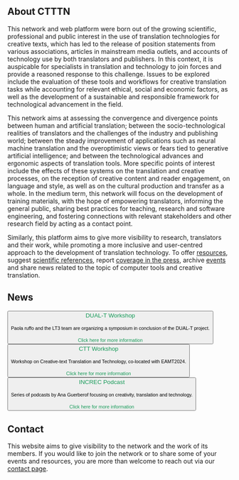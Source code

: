 ## About CTTTN

This network and web platform were born out of the growing scientific, professional and public interest in the use of translation technologies for creative texts, which has led to the release of position statements from various associations, articles in mainstream media outlets, and accounts of technology use by both translators and publishers. In this context, it is auspicable for specialists in translation and technology to join forces and provide a reasoned response to this challenge. Issues to be explored include the evaluation of these tools and workflows for creative translation tasks while accounting for relevant ethical, social and economic factors, as well as the development of a sustainable and responsible framework for technological advancement in the field.

This network aims at assessing the convergence and divergence points between human and artificial translation; between the socio-technological realities of translators and the challenges of the industry and publishing world; between the steady improvement of applications such as neural machine translation and the overoptimistic views or fears tied to generative artificial intelligence; and between the technological advances and ergonomic aspects of translation tools. More specific points of interest include the effects of these systems on the translation and creative processes, on the reception of creative content and reader engagement, on language and style, as well as on the cultural production and transfer as a whole. In the medium term, this network will focus on the development of training materials, with the hope of empowering translators, informing the general public, sharing best practices for teaching, research and software engineering, and fostering connections with relevant stakeholders and other research field by acting as a contact point.

Similarly, this platform aims to give more visibility to research, translators and their work, while promoting a more inclusive and user-centred approach to the development of translation technology. To offer <a href="resources.html" class="green">resources</a>, suggest <a href="publications.html" class="green">scientific references</a>, report <a href="resources.html" class="green">coverage in the press</a>, archive <a href="events.html" class="green">events</a> and share news related to the topic of computer tools and creative translation.

## News

<a href="https://bohtranslations.com/blog/dual-t-end-of-project-event-recap" target="_blank"><button class="event">
  <span style="color:#159957;">
    DUAL-T Workshop
  </span><br/>&nbsp;<br/>
  <span style="font-size:.8em;">
    Paola ruffo and the LT3 team are organizing a symposium in conclusion of the DUAL-T project.
  </span><br/>&nbsp;<br/>
  <span style="color:#159957;font-size:.8em;">Click here for more information</span>
</button></a>
<a href="https://ctt2024.ccl.kuleuven.be/" target="_blank"><button class="event">
  <span style="color:#159957;">
    CTT Workshop
  </span><br/>&nbsp;<br/>
  <span style="font-size:.8em;">
    Workshop on Creative-text Translation and Technology, co-located with EAMT2024.
  </span><br/>&nbsp;<br/>
  <span style="color:#159957;font-size:.8em;">Click here for more information</span>
</button></a>
<a href="https://open.spotify.com/show/2Xk77k65qkcFhV6eI4ts8F" target="_blank"><button class="event">
  <span style="color:#159957;">
    INCREC Podcast
  </span><br/>&nbsp;<br/>
  <span style="font-size:.8em;">
    Series of podcasts by Ana Guerberof focusing on creativity, translation and technology.
  </span><br/>&nbsp;<br/>
  <span style="color:#159957;font-size:.8em;">Click here for more information</span>
</button></a>

## Contact

This website aims to give visibility to the network and the work of its members. If you would like to join the network or to share some of your events and resources, you are more than welcome to reach out via our <a href="contact.html" class="green">contact page</a>.
